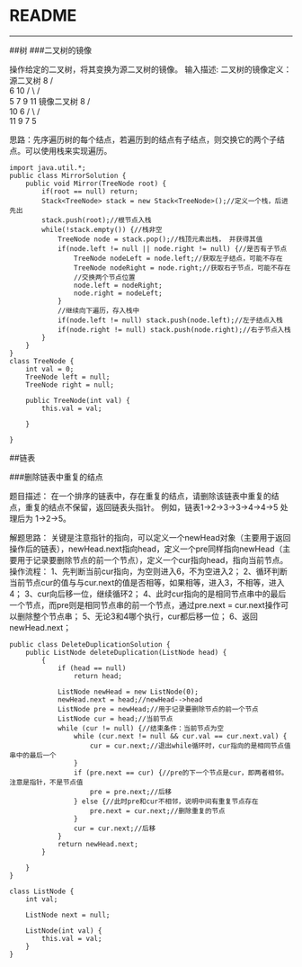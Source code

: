 ﻿# README

---

##树
###二叉树的镜像

操作给定的二叉树，将其变换为源二叉树的镜像。 
输入描述:
二叉树的镜像定义：源二叉树 
    	    8
    	   /  \
    	  6   10
    	 / \  / \
    	5  7 9 11
    	镜像二叉树
    	    8
    	   /  \
    	  10   6
    	 / \  / \
    	11 9 7  5

思路：先序遍历树的每个结点，若遍历到的结点有子结点，则交换它的两个子结点。可以使用栈来实现遍历。
```
import java.util.*;
public class MirrorSolution {
    public void Mirror(TreeNode root) {
        if(root == null) return;
        Stack<TreeNode> stack = new Stack<TreeNode>();//定义一个栈，后进先出
        stack.push(root);//根节点入栈
        while(!stack.empty()) {//栈非空
            TreeNode node = stack.pop();//栈顶元素出栈， 并获得其值
            if(node.left != null || node.right != null) {//是否有子节点
                TreeNode nodeLeft = node.left;//获取左子结点，可能不存在
                TreeNode nodeRight = node.right;//获取右子节点，可能不存在
                //交换两个节点位置
                node.left = nodeRight;
                node.right = nodeLeft;
            }
            //继续向下遍历，存入栈中
            if(node.left != null) stack.push(node.left);//左子结点入栈
            if(node.right != null) stack.push(node.right);//右子节点入栈
        }
    }
}
class TreeNode {
    int val = 0;
    TreeNode left = null;
    TreeNode right = null;
 
    public TreeNode(int val) {
        this.val = val;
 
    }
 
}
```




##链表

###删除链表中重复的结点

题目描述：
在一个排序的链表中，存在重复的结点，请删除该链表中重复的结点，重复的结点不保留，返回链表头指针。 例如，链表1->2->3->3->4->4->5 处理后为 1->2->5。

解题思路：
关键是注意指针的指向，可以定义一个newHead对象（主要用于返回操作后的链表），newHead.next指向head，定义一个pre同样指向newHead（主要用于记录要删除节点的前一个节点），定义一个cur指向head，指向当前节点。
操作流程：
1、先判断当前cur指向，为空则进入6，不为空进入2；
2、循环判断当前节点cur的值与与cur.next的值是否相等，如果相等，进入3，不相等，进入4；
3、cur向后移一位，继续循环2；
4、此时cur指向的是相同节点串中的最后一个节点，而pre则是相同节点串的前一个节点，通过pre.next = cur.next操作可以删除整个节点串；
5、无论3和4哪个执行，cur都后移一位；
6、返回newHead.next；
```
public class DeleteDuplicationSolution {
    public ListNode deleteDuplication(ListNode head) {
        {
            if (head == null)
                return head;
            
            ListNode newHead = new ListNode(0);
            newHead.next = head;//newHead-->head
            ListNode pre = newHead;//用于记录要删除节点的前一个节点
            ListNode cur = head;//当前节点
            while (cur != null) {//结束条件：当前节点为空
                while (cur.next != null && cur.val == cur.next.val) {
                    cur = cur.next;//退出while循环时，cur指向的是相同节点值串中的最后一个
                }
                if (pre.next == cur) {//pre的下一个节点是cur，即两者相邻。注意是指针，不是节点值
                    pre = pre.next;//后移
                } else {//此时pre和cur不相邻，说明中间有重复节点存在
                    pre.next = cur.next;//删除重复的节点
                }
                cur = cur.next;//后移
            }
            return newHead.next;
        }

    }
}

class ListNode {
    int val;

    ListNode next = null;

    ListNode(int val) {
        this.val = val;
    }
}
```